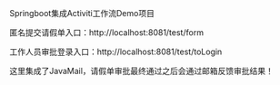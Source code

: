 Springboot集成Activiti工作流Demo项目

匿名提交请假单入口：http://localhost:8081/test/form

工作人员审批登录入口：http://localhost:8081/test/toLogin

这里集成了JavaMail，请假单审批最终通过之后会通过邮箱反馈审批结果！